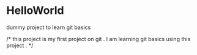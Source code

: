 # HelloWorld
dummy project to learn git basics

/* this project is my first project on git . I am learning git basics using this project . */
